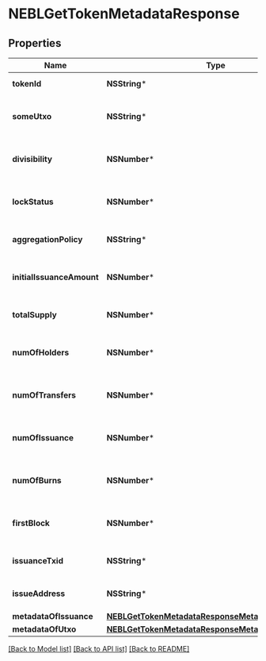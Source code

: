 # NEBLGetTokenMetadataResponse

## Properties
Name | Type | Description | Notes
------------ | ------------- | ------------- | -------------
**tokenId** | **NSString*** | ID of the token | [optional] 
**someUtxo** | **NSString*** | Example UTXO containing this token. | [optional] 
**divisibility** | **NSNumber*** | Decimal places the token is divisible to | [optional] 
**lockStatus** | **NSNumber*** | Whether issuance of more tokens is locked | [optional] 
**aggregationPolicy** | **NSString*** | Whether the tokens are aggregatable | [optional] 
**initialIssuanceAmount** | **NSNumber*** | Total tokens issued in initial issuance | [optional] 
**totalSupply** | **NSNumber*** | Total number of tokens in supply | [optional] 
**numOfHolders** | **NSNumber*** | Total number of addresses this token is held at | [optional] 
**numOfTransfers** | **NSNumber*** | Total number of transactions of this token | [optional] 
**numOfIssuance** | **NSNumber*** | Total number of times this token has been issued | [optional] 
**numOfBurns** | **NSNumber*** | Number of times tokens have been burned | [optional] 
**firstBlock** | **NSNumber*** | Block number token was issued in | [optional] 
**issuanceTxid** | **NSString*** | TXID the token was issued with | [optional] 
**issueAddress** | **NSString*** | Address that issued the tokens | [optional] 
**metadataOfIssuance** | [**NEBLGetTokenMetadataResponseMetadataOfIssuance***](NEBLGetTokenMetadataResponseMetadataOfIssuance.md) |  | [optional] 
**metadataOfUtxo** | [**NEBLGetTokenMetadataResponseMetadataOfUtxo***](NEBLGetTokenMetadataResponseMetadataOfUtxo.md) |  | [optional] 

[[Back to Model list]](../README.md#documentation-for-models) [[Back to API list]](../README.md#documentation-for-api-endpoints) [[Back to README]](../README.md)


